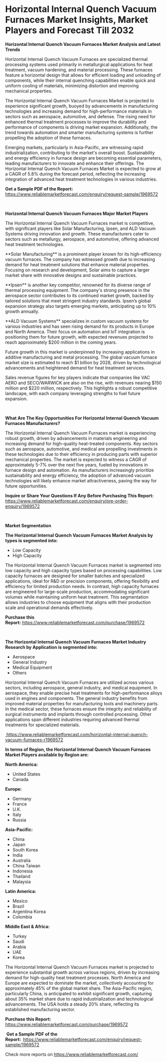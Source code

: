<p><h1>Horizontal Internal Quench Vacuum Furnaces Market Insights, Market Players and Forecast Till 2032</h1></p><p><strong>Horizontal Internal Quench Vacuum Furnaces Market Analysis and Latest Trends</strong></p>
<p><p>Horizontal Internal Quench Vacuum Furnaces are specialized thermal processing systems used primarily in metallurgical applications for heat treatment, vacuum hardening, and material processing. These furnaces feature a horizontal design that allows for efficient loading and unloading of components, while their internal quenching capabilities enable quick and uniform cooling of materials, minimizing distortion and improving mechanical properties.</p><p>The Horizontal Internal Quench Vacuum Furnaces Market is projected to experience significant growth, buoyed by advancements in manufacturing technologies and increasing demand for high-performance materials in sectors such as aerospace, automotive, and defense. The rising need for enhanced thermal treatment processes to improve the durability and performance of components is driving market expansion. Additionally, the trend towards automation and smarter manufacturing systems is further propelling the adoption of these furnaces.</p><p>Emerging markets, particularly in Asia-Pacific, are witnessing rapid industrialization, contributing to the market's overall boost. Sustainability and energy efficiency in furnace design are becoming essential parameters, leading manufacturers to innovate and enhance their offerings. The Horizontal Internal Quench Vacuum Furnaces Market is expected to grow at a CAGR of 5.8% during the forecast period, reflecting the increasing integration of advanced heat treatment technologies in various industries.</p></p>
<p><strong>Get a Sample PDF of the Report:&nbsp;</strong> <a href="https://www.reliablemarketforecast.com/enquiry/request-sample/1969572?utm_campaign=2606&utm_medium=2&utm_source=Github&utm_content=ia&utm_term=02032025&utm_id=horizontal-internal-quench-vacuum-furnaces">https://www.reliablemarketforecast.com/enquiry/request-sample/1969572</a></p>
<p>&nbsp;</p>
<p><strong>Horizontal Internal Quench Vacuum Furnaces Major Market Players</strong></p>
<p><p>The Horizontal Internal Quench Vacuum Furnaces market is competitive, with significant players like Solar Manufacturing, Ipsen, and ALD Vacuum Systems driving innovation and growth. These manufacturers cater to sectors such as metallurgy, aerospace, and automotive, offering advanced heat treatment technologies.</p><p>**Solar Manufacturing** is a prominent player known for its high-efficiency vacuum furnaces. The company has witnessed growth due to increasing demand for heat treatment solutions that enhance material properties. Focusing on research and development, Solar aims to capture a larger market share with innovative designs and sustainable practices.</p><p>**Ipsen** is another key competitor, renowned for its diverse range of thermal processing equipment. The company's strong presence in the aerospace sector contributes to its continued market growth, backed by tailored solutions that meet stringent industry standards. Ipsen’s global expansion strategy also targets emerging markets, anticipating up to 10% growth annually.</p><p>**ALD Vacuum Systems** specializes in custom vacuum systems for various industries and has seen rising demand for its products in Europe and North America. Their focus on automation and IoT integration is positioning them for future growth, with expected revenues projected to reach approximately $200 million in the coming years.</p><p>Future growth in this market is underpinned by increasing applications in additive manufacturing and metal processing. The global vacuum furnace market size is estimated to reach $1 billion by 2028, driven by technological advancements and heightened demand for heat treatment services.</p><p>Sales revenue figures for key players indicate that companies like VAC AERO and SECO/WARWICK are also on the rise, with revenues nearing $150 million and $220 million, respectively. This highlights a robust competitive landscape, with each company leveraging strengths to fuel future expansion.</p></p>
<p>&nbsp;</p>
<p><strong>What Are The Key Opportunities For Horizontal Internal Quench Vacuum Furnaces Manufacturers?</strong></p>
<p><p>The Horizontal Internal Quench Vacuum Furnaces market is experiencing robust growth, driven by advancements in materials engineering and increasing demand for high-quality heat-treated components. Key sectors such as aerospace, automotive, and medical are propelling investments in these technologies due to their efficiency in producing parts with superior mechanical properties. The market is expected to witness a CAGR of approximately 5-7% over the next five years, fueled by innovations in furnace design and automation. As manufacturers increasingly prioritize sustainability and energy efficiency, the adoption of advanced vacuum technologies will likely enhance market attractiveness, paving the way for future opportunities.</p></p>
<p><strong>Inquire or Share Your Questions If Any Before Purchasing This Report:</strong> <a href="https://www.reliablemarketforecast.com/enquiry/pre-order-enquiry/1969572?utm_campaign=2606&utm_medium=2&utm_source=Github&utm_content=ia&utm_term=02032025&utm_id=horizontal-internal-quench-vacuum-furnaces">https://www.reliablemarketforecast.com/enquiry/pre-order-enquiry/1969572</a></p>
<p>&nbsp;</p>
<p><strong>Market Segmentation</strong></p>
<p><strong>The Horizontal Internal Quench Vacuum Furnaces Market Analysis by types is segmented into:</strong></p>
<p><ul><li>Low Capacity</li><li>High Capacity</li></ul></p>
<p><p>The Horizontal Internal Quench Vacuum Furnaces market is segmented into low capacity and high capacity types based on processing capabilities. Low capacity furnaces are designed for smaller batches and specialized applications, ideal for R&D or precision components, offering flexibility and efficiency for limited production needs. In contrast, high capacity furnaces are engineered for large-scale production, accommodating significant volumes while maintaining uniform heat treatment. This segmentation allows industries to choose equipment that aligns with their production scale and operational demands effectively.</p></p>
<p><strong>Purchase this Report:&nbsp;</strong><a href="https://www.reliablemarketforecast.com/purchase/1969572?utm_campaign=2606&utm_medium=2&utm_source=Github&utm_content=ia&utm_term=02032025&utm_id=horizontal-internal-quench-vacuum-furnaces">https://www.reliablemarketforecast.com/purchase/1969572</a></p>
<p>&nbsp;</p>
<p><strong>The Horizontal Internal Quench Vacuum Furnaces Market Industry Research by Application is segmented into:</strong></p>
<p><ul><li>Aerospace</li><li>General Industry</li><li>Medical Equipment</li><li>Others</li></ul></p>
<p><p>Horizontal Internal Quench Vacuum Furnaces are utilized across various sectors, including aerospace, general industry, and medical equipment. In aerospace, they enable precise heat treatments for high-performance alloys used in engines and components. The general industry benefits from improved material properties for manufacturing tools and machinery parts. In the medical sector, these furnaces ensure the integrity and reliability of surgical instruments and implants through controlled processing. Other applications span different industries requiring advanced thermal treatments for specialized materials.</p></p>
<p><a href="https://www.reliablemarketforecast.com/horizontal-internal-quench-vacuum-furnaces-r1969572?utm_campaign=2606&utm_medium=2&utm_source=Github&utm_content=ia&utm_term=02032025&utm_id=horizontal-internal-quench-vacuum-furnaces">&nbsp;https://www.reliablemarketforecast.com/horizontal-internal-quench-vacuum-furnaces-r1969572</a></p>
<p><strong>In terms of Region, the Horizontal Internal Quench Vacuum Furnaces Market Players available by Region are:</strong></p>
<p>
    <p> <strong> North America: </strong>
        <ul>
            <li>United States</li>
            <li>Canada</li>
        </ul>
        </p> 
    <p> <strong> Europe: </strong>
        <ul>
            <li>Germany</li>
            <li>France</li>
            <li>U.K.</li>
            <li>Italy</li>
            <li>Russia</li>
        </ul>
        </p> 
    <p> <strong> Asia-Pacific: </strong>
        <ul>
            <li>China</li>
            <li>Japan</li>
            <li>South Korea</li>
            <li>India</li>
            <li>Australia</li>
            <li>China Taiwan</li>
            <li>Indonesia</li>
            <li>Thailand</li>
            <li>Malaysia</li>
        </ul>
        </p> 
    <p> <strong> Latin America: </strong>
        <ul>
            <li>Mexico</li>
            <li>Brazil</li>
            <li>Argentina Korea</li>
            <li>Colombia</li>
        </ul>
        </p> 
    <p> <strong> Middle East & Africa: </strong>
        <ul>
            <li>Turkey</li>
            <li>Saudi</li>
            <li>Arabia</li>
            <li>UAE</li>
            <li>Korea</li>
        </ul>
    </p>
    </p>
<p><p>The Horizontal Internal Quench Vacuum Furnaces market is projected to experience substantial growth across various regions, driven by increasing demand for high-quality heat treatment processes. North America and Europe are expected to dominate the market, collectively accounting for approximately 45% of the global market share. The Asia-Pacific region, particularly China, is anticipated to exhibit significant growth, capturing about 35% market share due to rapid industrialization and technological advancements. The USA holds a steady 20% share, reflecting its established manufacturing sector.</p></p>
<p><strong>Purchase this Report: </strong><a href="https://www.reliablemarketforecast.com/purchase/1969572?utm_campaign=2606&utm_medium=2&utm_source=Github&utm_content=ia&utm_term=02032025&utm_id=horizontal-internal-quench-vacuum-furnaces">https://www.reliablemarketforecast.com/purchase/1969572</a></p>
<p>&nbsp;<strong>Get a Sample PDF of the Report:&nbsp;&nbsp;</strong><a href="https://www.reliablemarketforecast.com/enquiry/request-sample/1969572?utm_campaign=2606&utm_medium=2&utm_source=Github&utm_content=ia&utm_term=02032025&utm_id=horizontal-internal-quench-vacuum-furnaces">https://www.reliablemarketforecast.com/enquiry/request-sample/1969572</a></p>
<p><strong></strong></p>
<p>Check more reports on <a href="https://www.reliablemarketforecast.com/?utm_campaign=2606&utm_medium=2&utm_source=Github&utm_content=ia&utm_term=02032025&utm_id=horizontal-internal-quench-vacuum-furnaces">https://www.reliablemarketforecast.com/</a></p>